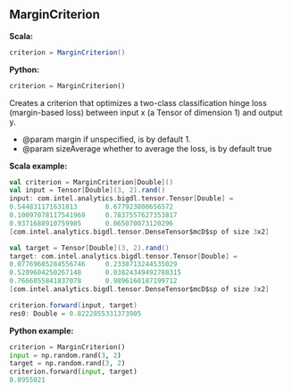 ## MarginCriterion ##

**Scala:**
```scala
criterion = MarginCriterion()
```
**Python:**
```python
criterion = MarginCriterion()
```

Creates a criterion that optimizes a two-class classification hinge loss (margin-based loss) between input x (a Tensor of dimension 1) and output y.
 * @param margin if unspecified, is by default 1.
 * @param sizeAverage whether to average the loss, is by default true

**Scala example:**
```scala
val criterion = MarginCriterion[Double]()
val input = Tensor[Double](3, 2).rand()
input: com.intel.analytics.bigdl.tensor.Tensor[Double] =
0.544831171631813       0.677923800656572
0.10097078117541969     0.7837557627353817
0.9371688910759985      0.065070073120296
[com.intel.analytics.bigdl.tensor.DenseTensor$mcD$sp of size 3x2]

val target = Tensor[Double](3, 2).rand()
target: com.intel.analytics.bigdl.tensor.Tensor[Double] =
0.07769605284556746     0.2338713244535029
0.5209604250267148      0.03824349492788315
0.7666055841837078      0.9896160187199712
[com.intel.analytics.bigdl.tensor.DenseTensor$mcD$sp of size 3x2]

criterion.forward(input, target)
res0: Double = 0.8222855331373905
```

**Python example:**
```python
criterion = MarginCriterion()
input = np.random.rand(3, 2)
target = np.random.rand(3, 2)
criterion.forward(input, target)
0.8955021
```
